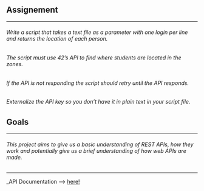 ## Assignement
----
###### Write a script that takes a text file as a parameter with one login per line and returns the location of each person.
###### The script must use 42’s API to find where students are located in the zones.
###### If the API is not responding the script should retry until the API responds.
###### Externalize the API key so you don’t have it in plain text in your script file.

## Goals
----
###### This project aims to give us a basic understanding of REST APIs, how they work and potentially give us a brief understanding of how web APIs are made.

----

_API Documentation —> [here!](https://api.intra.42.fr/apidoc)
